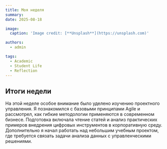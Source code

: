 ```yaml
---
title: Моя неделя
summary: 
date: 2025-08-18

image:
  caption: 'Image credit: [**Unsplash**](https://unsplash.com)'

authors:
  - admin

tags:
  - Academic
  - Student Life
  - Reflection
---
```


## Итоги недели  

На этой неделе особое внимание было уделено изучению проектного управления. Я познакомился с базовыми принципами Agile и рассмотрел, как гибкие методологии применяются в современном бизнесе. Подготовка включала чтение статей и анализ практических примеров внедрения цифровых инструментов в корпоративную среду. Дополнительно я начал работать над небольшим учебным проектом, где требуется связать задачи анализа данных с управленческими решениями.  
